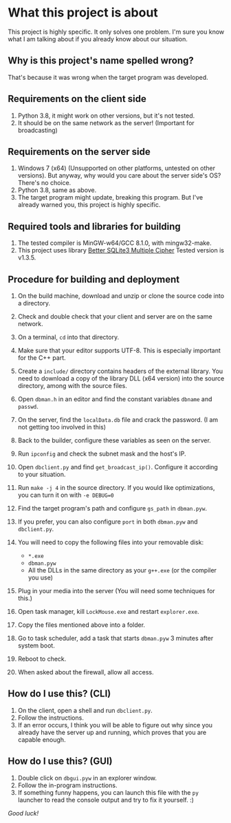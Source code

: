 # What this project is about

This project is highly specific. It only solves one problem.
I'm sure you know what I am talking about if you already know about our situation.

## Why is this project's name spelled wrong?

That's because it was wrong when the target program was developed.

## Requirements on the client side

1. Python 3.8, it might work on other versions, but it's not tested.
2. It should be on the same network as the server! (Important for broadcasting)

## Requirements on the server side

1. Windows 7 (x64) (Unsupported on other platforms, untested on other versions).
   But anyway, why would you care about the server side's OS? There's no choice.
2. Python 3.8, same as above.
3. The target program might update, breaking this program. But I've already warned
   you, this project is highly specific.

## Required tools and libraries for building

1. The tested compiler is MinGW-w64/GCC 8.1.0, with mingw32-make.
2. This project uses library [Better SQLite3 Multiple Cipher](https://github.com/utelle/SQLite3MultipleCiphers)
   Tested version is v1.3.5.

## Procedure for building and deployment

1. On the build machine, download and unzip or clone the source code into a directory.
2. Check and double check that your client and server are on the same network.
3. On a terminal, `cd` into that directory.
4. Make sure that your editor supports UTF-8. This is especially important for the C++ part.
5. Create a `include/` directory contains headers of the external library. You need to download a copy of the library
   DLL (x64 version) into the source directory, among with the source files.
6. Open `dbman.h` in an editor and find the constant variables `dbname` and `passwd`.
7. On the server, find the `localData.db` file and crack the password. (I am not getting too involved in this)
8. Back to the builder, configure these variables as seen on the server.
9. Run `ipconfig` and check the subnet mask and the host's IP.
10. Open `dbclient.py` and find `get_broadcast_ip()`. Configure it according to your situation.
11. Run `make -j 4` in the source directory. If you would like optimizations, you can turn it on with `-e DEBUG=0`
12. Find the target program's path and configure `gs_path` in `dbman.pyw`.
13. If you prefer, you can also configure `port` in both `dbman.pyw` and `dbclient.py`.
14. You will need to copy the following files into your removable disk:

    * `*.exe`
    * `dbman.pyw`
    * All the DLLs in the same directory as your `g++.exe` (or the compiler you use)

15. Plug in your media into the server (You will need some techniques for this.)
16. Open task manager, kill `LockMouse.exe` and restart `explorer.exe`.
17. Copy the files mentioned above into a folder.
18. Go to task scheduler, add a task that starts `dbman.pyw` 3 minutes after system boot.
19. Reboot to check.
20. When asked about the firewall, allow all access.

## How do I use this? (CLI)

1. On the client, open a shell and run `dbclient.py`.
2. Follow the instructions.
3. If an error occurs, I think you will be able to figure out why since you already have the
   server up and running, which proves that you are capable enough.

## How do I use this? (GUI)

1. Double click on `dbgui.pyw` in an explorer window.
2. Follow the in-program instructions.
3. If something funny happens, you can launch this file with the `py` launcher to read the console
   output and try to fix it yourself. :)

*Good luck!*
